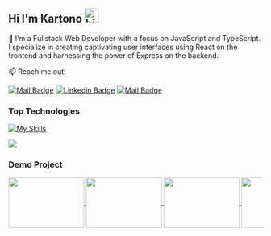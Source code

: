 ## Hi I'm Kartono <img src="https://user-images.githubusercontent.com/1303154/88677602-1635ba80-d120-11ea-84d8-d263ba5fc3c0.gif" width="28px" height="28px" alt="hi">

🚀 I'm a Fullstack Web Developer with a focus on JavaScript and TypeScript. I specialize in creating captivating user interfaces using React on the frontend and harnessing the power of Express on the backend.

:mailbox: Reach me out!

[![Mail Badge](https://img.shields.io/badge/-Kartonobinsaleh-e74c3c?style=flat&labelColor=e74c3c&logo=youtube&logoColor=white)](https://www.youtube.com/@kartonobinsaleh) [![Linkedin Badge](https://img.shields.io/badge/-Kartono-0e76a8?style=flat&labelColor=0e76a8&logo=linkedin&logoColor=white)](https://www.linkedin.com/in/kartonobinsaleh/?trk=opento_sprofile_details)
[![Mail Badge](https://img.shields.io/badge/-kartono-c0392b?style=flat&labelColor=c0392b&logo=gmail&logoColor=white)](mailto:kartono.saleh@gmail.com)

### Top Technologies

[![My Skills](https://skillicons.dev/icons?i=js,ts,dart,react,express,flutter)](https://skillicons.dev)

<a href="https://github.com/kartonobinsaleh/github-readme-stats"><img align="center" src="https://github-readme-stats.vercel.app/api/top-langs/?username=kartonobinsaleh&layout=compact&theme=dark&bg_color=242938&hide_border=true" /></a>

### Demo Project
<div style="white-space: nowrap; overflow-x: auto; max-width: 100%;">
  <a href="https://github.com/kartonobinsaleh/website-e-learning.git">
    <img align="center" src="./image/login.png" width="150" height="100" />
  </a>
  <a href="https://kartono-portfolio.vercel.app/">
    <img align="center" src="./image/bot.png" width="150" height="100" />
  </a>
  <a href="https://sharekini.vercel.app/">
    <img align="center" src="./image/blog.png" width="150" height="100" />
  </a>
  <a href="https://dashboard-admin-theta-fawn.vercel.app/">
    <img align="center" src="./image/dashboard-admin.png" width="150" height="100" />
  </a>
  <a href="https://github.com/kartonobinsaleh/flutter_daily_notes">
    <img align="center" src="./image/dailynotes.png" width="150" height="100" />
  </a>
</div>
